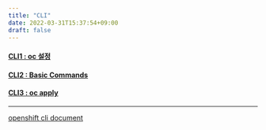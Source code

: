 ```yaml
---
title: "CLI"
date: 2022-03-31T15:37:54+09:00
draft: false
---
```


#### [CLI1 : oc 설정](./cli1)
#### [CLI2 : Basic Commands](./cli2)
#### [CLI3 : oc apply](./cli3)

---
[openshift cli document](https://access.redhat.com/documentation/ko-kr/openshift_container_platform/4.9/html/cli_tools/cli-developer-commands)